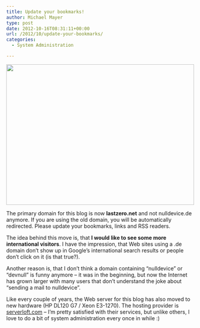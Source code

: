 ```yaml
---
title: Update your bookmarks!
author: Michael Mayer
type: post
date: 2012-10-16T08:31:11+00:00
url: /2012/10/update-your-bookmarks/
categories:
  - System Administration

---
```

<img class="size-medium wp-image-1815 alignright" title="HP DL120 G7" src="http://lastzero.net/wp-content/uploads/2012/10/DL120-G7.14584e203388198a73d889fc7febb023883-500x375.jpeg" alt="" width="500" height="375" srcset="https://blog.liquidbytes.net/wp-content/uploads/2012/10/DL120-G7.14584e203388198a73d889fc7febb023883-500x375.jpeg 500w, https://blog.liquidbytes.net/wp-content/uploads/2012/10/DL120-G7.14584e203388198a73d889fc7febb023883.jpeg 640w" sizes="(max-width: 500px) 100vw, 500px" />

The primary domain for this blog is now **lastzero.net** and not nulldevice.de anymore. If you are using the old domain, you will be automatically redirected. Please update your bookmarks, links and RSS readers.

The idea behind this move is, that **I would like to see some more international visitors**. I have the impression, that Web sites using a .de domain don&#8217;t show up in Google&#8217;s international search results or people don&#8217;t click on it (is that true?).

Another reason is, that I don&#8217;t think a domain containing &#8220;nulldevice&#8221; or &#8220;devnull&#8221; is funny anymore &#8211; it was in the beginning, but now the Internet has grown larger with many users that don&#8217;t understand the joke about &#8220;sending a mail to nulldevice&#8221;.

Like every couple of years, the Web server for this blog has also moved to new hardware (HP DL120 G7 / Xeon E3-1270). The hosting provider is [serverloft.com][1] &#8211; I&#8217;m pretty satisfied with their services, but unlike others, I love to do a bit of system administration every once in while :)

&nbsp;

<p style="text-align: center;">

 [1]: http://www.serverloft.com/